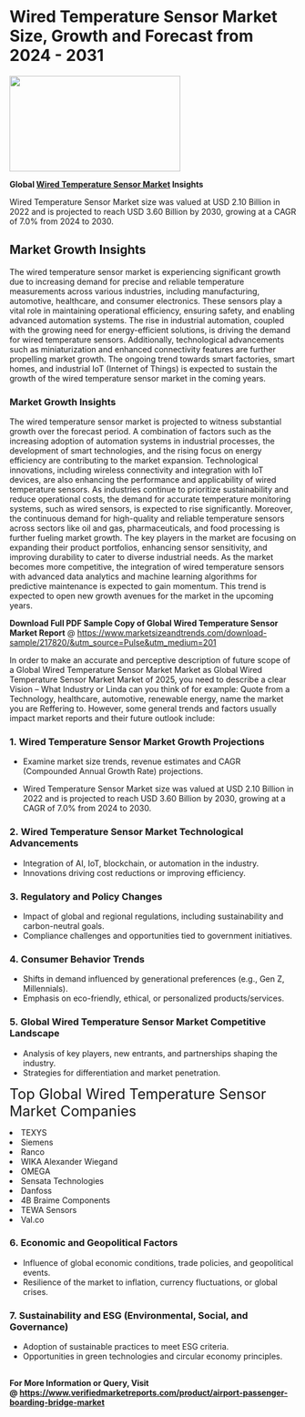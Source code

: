 <H1>Wired Temperature Sensor Market Size, Growth and Forecast from 2024 - 2031</H1><img class="aligncenter size-medium wp-image-584254" src="https://thirdeyenews.in/wp-content/uploads/2024/09/Global-Market-Research-300x168.jpeg" alt="" width="300" height="168" /><p><strong>Global&nbsp;<a href="https://www.marketsizeandtrends.com/download-sample/217820/&amp;utm_source=Pulse&amp;utm_medium=201">Wired Temperature Sensor Market</a> Insights</strong></p><p>Wired Temperature Sensor Market size was valued at USD 2.10 Billion in 2022 and is projected to reach USD 3.60 Billion by 2030, growing at a CAGR of 7.0% from 2024 to 2030.</p><p><h2>Market Growth Insights</h2> The wired temperature sensor market is experiencing significant growth due to increasing demand for precise and reliable temperature measurements across various industries, including manufacturing, automotive, healthcare, and consumer electronics. These sensors play a vital role in maintaining operational efficiency, ensuring safety, and enabling advanced automation systems. The rise in industrial automation, coupled with the growing need for energy-efficient solutions, is driving the demand for wired temperature sensors. Additionally, technological advancements such as miniaturization and enhanced connectivity features are further propelling market growth. The ongoing trend towards smart factories, smart homes, and industrial IoT (Internet of Things) is expected to sustain the growth of the wired temperature sensor market in the coming years. <h3>Market Growth Insights</h3> The wired temperature sensor market is projected to witness substantial growth over the forecast period. A combination of factors such as the increasing adoption of automation systems in industrial processes, the development of smart technologies, and the rising focus on energy efficiency are contributing to the market expansion. Technological innovations, including wireless connectivity and integration with IoT devices, are also enhancing the performance and applicability of wired temperature sensors. As industries continue to prioritize sustainability and reduce operational costs, the demand for accurate temperature monitoring systems, such as wired sensors, is expected to rise significantly. Moreover, the continuous demand for high-quality and reliable temperature sensors across sectors like oil and gas, pharmaceuticals, and food processing is further fueling market growth. The key players in the market are focusing on expanding their product portfolios, enhancing sensor sensitivity, and improving durability to cater to diverse industrial needs. As the market becomes more competitive, the integration of wired temperature sensors with advanced data analytics and machine learning algorithms for predictive maintenance is expected to gain momentum. This trend is expected to open new growth avenues for the market in the upcoming years. </p><p><span class=""><strong>Download Full PDF Sample Copy of Global Wired Temperature Sensor Market Report</strong> @ <a href="https://www.marketsizeandtrends.com/download-sample/217820/&amp;utm_source=Pulse&amp;utm_medium=201" target="_blank">https://www.marketsizeandtrends.com/download-sample/217820/&amp;utm_source=Pulse&amp;utm_medium=201</a></span></p><p>In order to make an accurate and perceptive description of future scope of a Global&nbsp;Wired Temperature Sensor Market Market as Global&nbsp;Wired Temperature Sensor Market Market of 2025, you need to describe a clear Vision &ndash; What Industry or Linda can you think of for example: Quote from a Technology, healthcare, automotive, renewable energy, name the market you are Reffering to. However, some general trends and factors usually impact market reports and their future outlook include:</p><h3>1.&nbsp;<strong>Wired Temperature Sensor Market Growth Projections</strong></h3><ul><li>Examine market size trends, revenue estimates and CAGR (Compounded Annual Growth Rate) projections.</li><li><p>Wired Temperature Sensor Market size was valued at USD 2.10 Billion in 2022 and is projected to reach USD 3.60 Billion by 2030, growing at a CAGR of 7.0% from 2024 to 2030.</p></li></ul><h3>2.&nbsp;<strong>Wired Temperature Sensor Market Technological Advancements</strong></h3><ul><li>Integration of AI, IoT, blockchain, or automation in the industry.</li><li>Innovations driving cost reductions or improving efficiency.</li></ul><h3>3.&nbsp;<strong>Regulatory and Policy Changes</strong></h3><ul><li>Impact of global and regional regulations, including sustainability and carbon-neutral goals.</li><li>Compliance challenges and opportunities tied to government initiatives.</li></ul><h3>4.&nbsp;<strong>Consumer Behavior Trends</strong></h3><ul><li>Shifts in demand influenced by generational preferences (e.g., Gen Z, Millennials).</li><li>Emphasis on eco-friendly, ethical, or personalized products/services.</li></ul><h3>5.&nbsp;<strong>Global Wired Temperature Sensor Market Competitive Landscape</strong></h3><ul><li>Analysis of key players, new entrants, and partnerships shaping the industry.</li><li>Strategies for differentiation and market penetration.</li></ul><p data-pm-slice="1 1 []"><span style="color: inherit; font-family: inherit; font-size: 25px;">Top Global Wired Temperature Sensor Market Companies</span></p><div class="" data-test-id=""><p><li>TEXYS</li><li> Siemens</li><li> Ranco</li><li> WIKA Alexander Wiegand</li><li> OMEGA</li><li> Sensata Technologies</li><li> Danfoss</li><li> 4B Braime Components</li><li> TEWA Sensors</li><li> Val.co</li></p></div><h3>6.&nbsp;<strong>Economic and Geopolitical Factors</strong></h3><ul><li>Influence of global economic conditions, trade policies, and geopolitical events.</li><li>Resilience of the market to inflation, currency fluctuations, or global crises.</li></ul><h3>7.&nbsp;<strong>Sustainability and ESG (Environmental, Social, and Governance)</strong></h3><ul><li>Adoption of sustainable practices to meet ESG criteria.</li><li>Opportunities in green technologies and circular economy principles.</li></ul><h2><strong style="font-size: 14px;">For More Information or Query, Visit @&nbsp;</strong><a style="background-color: #ffffff; font-size: 14px;" href="https://www.marketsizeandtrends.com/report/wired-temperature-sensor-market/" target="_blank">https://www.verifiedmarketreports.com/product/airport-passenger-boarding-bridge-market</a></h2>
